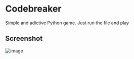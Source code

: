 # Codebreaker

Simple and adictive Python game. Just run the file and play

Screenshot
----------------------------------------------------------------------------------
![image](https://github.com/VelkovIv/Codebreaker/assets/114020789/a17313d5-5e8d-4d78-aaa5-7152f5f6e6d5)
